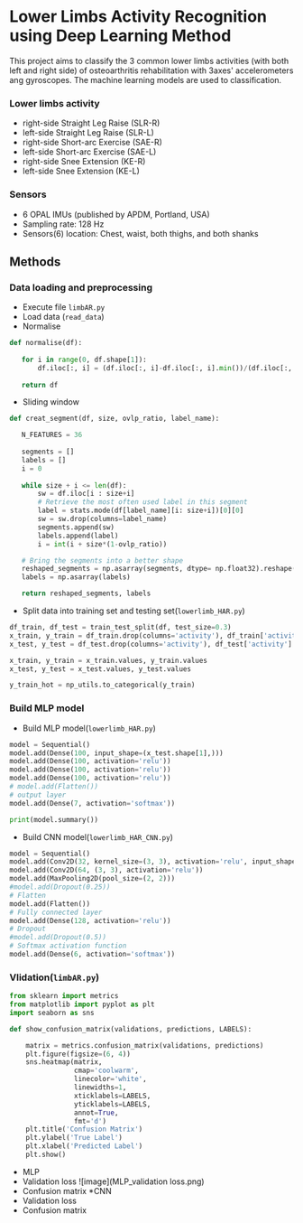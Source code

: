 # Lower Limbs Activity Recognition using Deep Learning Method

This project aims to classify the 3 common lower limbs activities (with both left and right side) of osteoarthritis rehabilitation with 3axes' accelerometers ang gyroscopes. The machine learning models are used to classification.

### Lower limbs activity
  * right-side Straight Leg Raise (SLR-R)
  * left-side Straight Leg Raise (SLR-L)
  * right-side Short-arc Exercise (SAE-R)
  * left-side Short-arc Exercise (SAE-L)
  * right-side Snee Extension (KE-R)
  * left-side Snee Extension (KE-L)

### Sensors
 * 6 OPAL IMUs (published by APDM, Portland, USA)
 * Sampling rate: 128 Hz
 * Sensors(6) location:  Chest, waist, both thighs, and both shanks

## Methods

### Data loading and preprocessing
 * Execute file `limbAR.py`
 * Load data (`read_data`)
 * Normalise
 ```python
 def normalise(df):
    
    for i in range(0, df.shape[1]):
        df.iloc[:, i] = (df.iloc[:, i]-df.iloc[:, i].min())/(df.iloc[:, i].max()-df.iloc[:, i].min())
    
    return df
 ```
 * Sliding window
 ```python
def creat_segment(df, size, ovlp_ratio, label_name):

    N_FEATURES = 36
    
    segments = []
    labels = []
    i = 0
    
    while size + i <= len(df):
        sw = df.iloc[i : size+i]
        # Retrieve the most often used label in this segment
        label = stats.mode(df[label_name][i: size+i])[0][0]
        sw = sw.drop(columns=label_name)
        segments.append(sw)
        labels.append(label)
        i = int(i + size*(1-ovlp_ratio))

    # Bring the segments into a better shape
    reshaped_segments = np.asarray(segments, dtype= np.float32).reshape(-1, size, N_FEATURES)
    labels = np.asarray(labels)

    return reshaped_segments, labels
  ```
  * Split data into training set and testing set(`lowerlimb_HAR.py`)
  ```python 
df_train, df_test = train_test_split(df, test_size=0.3)
x_train, y_train = df_train.drop(columns='activity'), df_train['activity']
x_test, y_test = df_test.drop(columns='activity'), df_test['activity']

x_train, y_train = x_train.values, y_train.values  
x_test, y_test = x_test.values, y_test.values  

y_train_hot = np_utils.to_categorical(y_train)

  ```
### Build MLP model
 * Build MLP model(`lowerlimb_HAR.py`)
 ```python
model = Sequential()
model.add(Dense(100, input_shape=(x_test.shape[1],)))
model.add(Dense(100, activation='relu'))
model.add(Dense(100, activation='relu'))
model.add(Dense(100, activation='relu'))
# model.add(Flatten())
# output layer
model.add(Dense(7, activation='softmax'))

print(model.summary())
 ```
 * Build CNN model(`lowerlimb_HAR_CNN.py`)
 ```python
model = Sequential()
model.add(Conv2D(32, kernel_size=(3, 3), activation='relu', input_shape=(size,36,1)))
model.add(Conv2D(64, (3, 3), activation='relu'))
model.add(MaxPooling2D(pool_size=(2, 2)))
#model.add(Dropout(0.25))
# Flatten
model.add(Flatten())
# Fully connected layer
model.add(Dense(128, activation='relu'))
# Dropout
#model.add(Dropout(0.5))
# Softmax activation function
model.add(Dense(6, activation='softmax'))
 ```

### Vlidation(`limbAR.py`)
```python
from sklearn import metrics
from matplotlib import pyplot as plt
import seaborn as sns

def show_confusion_matrix(validations, predictions, LABELS):

    matrix = metrics.confusion_matrix(validations, predictions)
    plt.figure(figsize=(6, 4))
    sns.heatmap(matrix,
                cmap='coolwarm',
                linecolor='white',
                linewidths=1,
                xticklabels=LABELS,
                yticklabels=LABELS,
                annot=True,
                fmt='d')
    plt.title('Confusion Matrix')
    plt.ylabel('True Label')
    plt.xlabel('Predicted Label')
    plt.show()
```
* MLP
 * Validation loss
 ![image](MLP_validation loss.png)
 * Confusion matrix
*CNN
 * Validation loss
 * Confusion matrix
